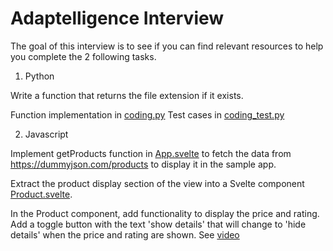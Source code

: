# Adaptelligence Interview

The goal of this interview is to see if you can find relevant resources to help you complete the 2 following tasks.

1. Python

Write a function that returns the file extension if it exists.

Function implementation in [coding.py](./python/coding.py)
Test cases in [coding_test.py](./python/coding_test.py)

2.  Javascript

Implement getProducts function in [App.svelte](./products/src/App.svelte) to fetch the data from https://dummyjson.com/products to display it in the sample app.

Extract the product display section of the view into a Svelte component [Product.svelte](./products/src/lib/Product.svelte).

In the Product component, add functionality to display the price and rating. Add a toggle button with the text 'show details' that will change to 'hide details' when the price and rating are shown. See [video](./show-details.mp4)
